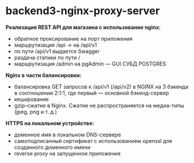 # backend3-nginx-proxy-server

**Реализация REST API для магазина с использование nginx:**
 - обратное проксирование на порт приложения
 - маршрутизация /api -> на /api/v1
 - по пути /api/v1 выдается Swagger
 - раздача статики по пути /
 - маршрутизация /admin на pgAdmin — GUI СУБД POSTGRES

**Nginx в части балансировки:**
 - балансировка GET запросов к /api/v1 (/api/v2) в NGINX на 3 бэкенда в соотношении 2:1:1, где первый — основной бэкенд-сервер
 - кеширование
 - gzip-сжатие в Nginx. Сжатие не распространяется на медиа-типы (jpeg, png и т. д.)

 **HTTPS на локальном устройстве:**
 - доменное имя в локальном DNS-сервере
 - самоподписанный сертификат с использованием openssl для созданного доменного имени
 - reverse proxy на запущенное приложение

